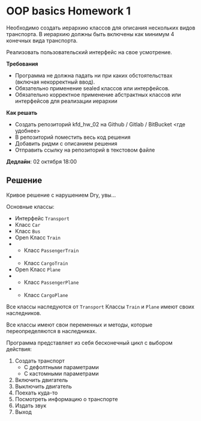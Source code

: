 # **OOP basics** Homework 1

Необходимо создать иерархию классов для описания нескольких видов транспорта. В иерархию должны быть включены как минимум 4 конечных вида транспорта.

Реализовать пользовательский интерфейс на свое усмотрение.

**Требования**
- Программа не должна падать ни при каких обстоятельствах (включая некорректный ввод).
- Обязательно применение sealed классов или интерфейсов.
- Обязательно корректное применение абстрактных классов или интерфейсов для реализации иерархии

**Как решать**
- Создать репозиторий kfd_hw_02 на Github / Gitlab / BitBucket <где удобнее>
- В репозиторий поместить весь код решения
- Добавить ридми с описанием решения
- Отправить ссылку на репозиторий в текстовом файле

**Дедлайн**: 02 октября 18:00

## **Решение**
Кривое решение с нарушением Dry, увы...

Основные классы:
- Интерфейс `Transport`
- Класс `Car`
- Класс `Bus`
- Open Класс `Train` 
- - Класс `PassengerTrain`
- - Класс `CargoTrain`
- Open Класс `Plane`
- - Класс `PassengerPlane`
- - Класс `CargoPlane`

Все классы наследуются от `Transport`
Классы `Train` и `Plane` имеют своих наследников.

Все классы имеют свои переменных и методы, которые переопределяются в наследниках.

Программа представляет из себя бесконечный цикл с выбором действия:
1. Создать транспорт
    - С дефолтными параметрами
    - С кастомными параметрами
2. Включить двигатель
3. Выключить двигатель
4. Поехать куда-то
5. Посмотреть информацию о транспорте
6. Издать звук
7. Выход

